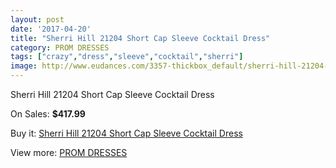 ```yaml
---
layout: post
date: '2017-04-20'
title: "Sherri Hill 21204 Short Cap Sleeve Cocktail Dress"
category: PROM DRESSES
tags: ["crazy","dress","sleeve","cocktail","sherri"]
image: http://www.eudances.com/3357-thickbox_default/sherri-hill-21204-short-cap-sleeve-cocktail-dress.jpg
---
```

Sherri Hill 21204 Short Cap Sleeve Cocktail Dress

On Sales: **$417.99**
<a href="https://www.eudances.com/en/prom-dresses/1142-sherri-hill-21204-short-cap-sleeve-cocktail-dress.html"><amp-img layout="responsive" width="600" height="600" src="//www.eudances.com/3357-thickbox_default/sherri-hill-21204-short-cap-sleeve-cocktail-dress.jpg" alt="Sherri Hill 21204 Short Cap Sleeve Cocktail Dress 0" /></a>
<a href="https://www.eudances.com/en/prom-dresses/1142-sherri-hill-21204-short-cap-sleeve-cocktail-dress.html"><amp-img layout="responsive" width="600" height="600" src="//www.eudances.com/3358-thickbox_default/sherri-hill-21204-short-cap-sleeve-cocktail-dress.jpg" alt="Sherri Hill 21204 Short Cap Sleeve Cocktail Dress 1" /></a>

Buy it: [Sherri Hill 21204 Short Cap Sleeve Cocktail Dress](https://www.eudances.com/en/prom-dresses/1142-sherri-hill-21204-short-cap-sleeve-cocktail-dress.html "Sherri Hill 21204 Short Cap Sleeve Cocktail Dress")

View more: [PROM DRESSES](https://www.eudances.com/en/13-prom-dresses "PROM DRESSES")